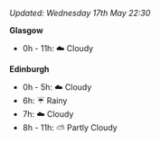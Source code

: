 *Updated: Wednesday 17th May 22:30*

**Glasgow**

* 0h - 11h: :cloud: Cloudy

**Edinburgh**

* 0h - 5h: :cloud: Cloudy
* 6h: :umbrella: Rainy
* 7h: :cloud: Cloudy
* 8h - 11h: :partly_sunny: Partly Cloudy
